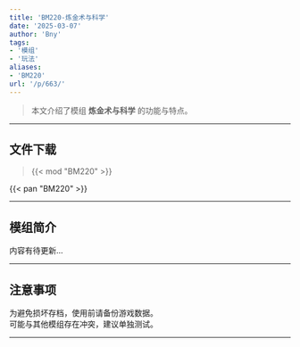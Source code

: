 ```yaml
---
title: 'BM220-炼金术与科学'
date: '2025-03-07'
author: 'Bny'
tags:
- '模组'
- '玩法'
aliases:
- 'BM220'
url: '/p/663/'
---
```


> 本文介绍了模组 **炼金术与科学** 的功能与特点。

---

## 文件下载  

> {{< mod "BM220" >}}  

{{< pan "BM220" >}}  

---

## 模组简介

>  
内容有待更新...  

---

## 注意事项

>  
为避免损坏存档，使用前请备份游戏数据。  
可能与其他模组存在冲突，建议单独测试。  

---

